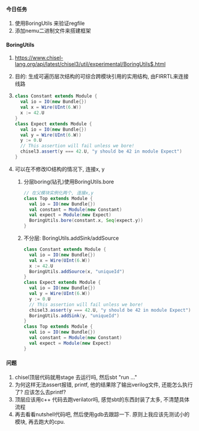 

#### 今日任务

1. 使用BoringUtils 来验证regfile
2. 添加nemu二进制文件来搭建框架



#### BoringUtils

1. <https://www.chisel-lang.org/api/latest/chisel3/util/experimental/BoringUtils$.html>

2. 目的: 生成可遍历层次结构的可综合跨模块引用的实用结构, 由FIRRTL来连接线路

3. ```scala
   class Constant extends Module {
     val io = IO(new Bundle{})
     val x = Wire(UInt(6.W))
     x := 42.U
   }
   class Expect extends Module {
     val io = IO(new Bundle{})
     val y = Wire(UInt(6.W))
     y := 0.U
     // This assertion will fail unless we bore!
     chisel3.assert(y === 42.U, "y should be 42 in module Expect")
   }
   ```

4. 可以在不修改IO结构的情况下, 连接x, y

   1. 分层boring(钻孔)使用BoringUtils.bore

      ```scala
      // 在父模块实例化两个, 连接x,y
      class Top extends Module {
        val io = IO(new Bundle{})
        val constant = Module(new Constant)
        val expect = Module(new Expect)
        BoringUtils.bore(constant.x, Seq(expect.y))
      }
      ```

   2. 不分层: BoringUtils.addSink/addSource

      ```scala
      class Constant extends Module {
        val io = IO(new Bundle{})
        val x = Wire(UInt(6.W))
        x := 42.U
        BoringUtils.addSource(x, "uniqueId")
      }
      class Expect extends Module {
        val io = IO(new Bundle{})
        val y = Wire(UInt(6.W))
        y := 0.U
        // This assertion will fail unless we bore!
        chisel3.assert(y === 42.U, "y should be 42 in module Expect")
        BoringUtils.addSink(y, "uniqueId")
      }
      class Top extends Module {
        val io = IO(new Bundle{})
        val constant = Module(new Constant)
        val expect = Module(new Expect)
      }
      ```

      



#### 问题

1. chisel顶层代码就用stage 去运行吗, 然后sbt "run ..."
2. 为何这样无法assert报错, printf, 他的结果除了输出verilog文件, 还能怎么执行了? 应该怎么去printf?
3. 顶层应该用c++ 代码去跑verilator吗, 感觉sbt的东西封装了太多, 不清楚具体流程
4. 再去看看nutshell代码吧, 然后使用gdb去跟踪一下. 原则上我应该先测试小的模块, 再去跑大的cpu.